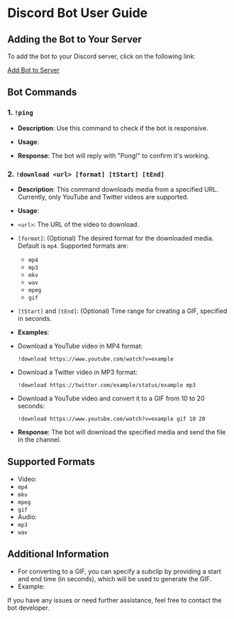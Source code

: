 # Discord Bot User Guide

## Adding the Bot to Your Server

To add the bot to your Discord server, click on the following link:

[Add Bot to Server](https://discord.com/oauth2/authorize?client_id=1252695861432156362&permissions=292057840640&integration_type=0&scope=bot)

## Bot Commands

### 1. `!ping`

- **Description**: Use this command to check if the bot is responsive.
- **Usage**: 

- **Response**: The bot will reply with "Pong!" to confirm it's working.

### 2. `!download <url> [format] [tStart] [tEnd]`

- **Description**: This command downloads media from a specified URL. Currently, only YouTube and Twitter videos are supported.
- **Usage**: 

- `<url>`: The URL of the video to download.
- `[format]`: (Optional) The desired format for the downloaded media. Default is `mp4`. Supported formats are:
  - `mp4`
  - `mp3`
  - `mkv`
  - `wav`
  - `mpeg`
  - `gif`
- `[tStart]` and `[tEnd]`: (Optional) Time range for creating a GIF, specified in seconds.
- **Examples**:
- Download a YouTube video in MP4 format:
  ```
  !download https://www.youtube.com/watch?v=example
  ```
- Download a Twitter video in MP3 format:
  ```
  !download https://twitter.com/example/status/example mp3
  ```
- Download a YouTube video and convert it to a GIF from 10 to 20 seconds:
  ```
  !download https://www.youtube.com/watch?v=example gif 10 20
  ```
- **Response**: The bot will download the specified media and send the file in the channel.

## Supported Formats

- Video:
- `mp4`
- `mkv`
- `mpeg`
- `gif`
- Audio:
- `mp3`
- `wav`

## Additional Information

- For converting to a GIF, you can specify a subclip by providing a start and end time (in seconds), which will be used to generate the GIF.
- Example:


If you have any issues or need further assistance, feel free to contact the bot developer.
